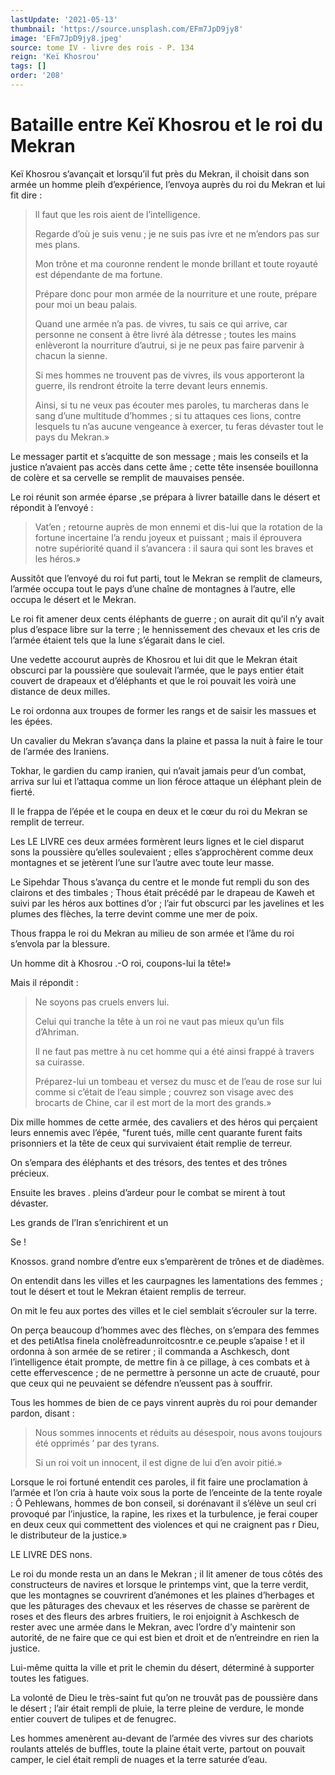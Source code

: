 ```yaml
---
lastUpdate: '2021-05-13'
thumbnail: 'https://source.unsplash.com/EFm7JpD9jy8'
image: 'EFm7JpD9jy8.jpeg'
source: tome IV - livre des rois - P. 134
reign: 'Keï Khosrou'
tags: []
order: '208'
---
```


# Bataille entre Keï Khosrou et le roi du Mekran

Keï Khosrou s’avançait et lorsqu’il fut près du Mekran, il choisit dans son armée un homme pleih d’expérience, l’envoya auprès du roi du Mekran et lui fit dire :

> ll faut que les rois aient de l’intelligence.
>
> Regarde d’où je suis venu ; je ne suis pas ivre et ne m’endors pas sur mes plans.
>
> Mon trône et ma couronne rendent le monde brillant et toute royauté est dépendante de ma fortune.
>
> Prépare donc pour mon armée de la nourriture et une route, prépare pour moi un beau palais.
>
> Quand une armée n’a pas. de vivres, tu sais ce qui arrive, car personne ne consent à être livré àla détresse ; toutes les mains enlèveront la nourriture d’autrui, si je ne peux pas faire parvenir à chacun la sienne.
>
> Si mes hommes ne trouvent pas de vivres, ils vous apporteront la guerre, ils rendront étroite la terre devant leurs ennemis.
>
> Ainsi, si tu ne veux pas écouter mes paroles, tu marcheras dans le sang d’une multitude d’hommes ; si tu attaques ces lions, contre lesquels tu n’as aucune vengeance à exercer, tu feras dévaster tout le pays du Mekran.»

Le messager partit et s’acquitte de son message ; mais les conseils et la justice n’avaient pas accès dans cette âme ; cette tête insensée bouillonna de colère et sa cervelle se remplit de mauvaises pensée.

Le roi réunit son armée éparse ,se prépara à livrer bataille dans le désert et répondit à l’envoyé :

> Vat’en ; retourne auprès de mon ennemi et dis-lui que la rotation de la fortune incertaine l’a rendu joyeux et puissant ; mais il éprouvera notre supériorité quand il s’avancera : il saura qui sont les braves et les héros.»

Aussitôt que l’envoyé du roi fut parti, tout le Mekran se remplit de clameurs, l’armée occupa tout le pays d’une chaîne de montagnes à l’autre, elle occupa le désert et le Mekran.

Le roi fit amener deux cents éléphants de guerre ; on aurait dit qu’il n’y avait plus d’espace libre sur la terre ; le hennissement des chevaux et les cris de l’armée étaient tels que la lune s’égarait dans le ciel.

Une vedette accourut auprès de Khosrou et lui dit que le Mekran était obscurci par la poussière que soulevait l’armée, que le pays entier était couvert de drapeaux et d’éléphants et que le roi pouvait les voirà une distance de deux milles.

Le roi ordonna aux troupes de former les rangs et de saisir les massues et les épées.

Un cavalier du Mekran s’avança dans la plaine et passa la nuit à faire le tour de l’armée des Iraniens.

Tokhar, le gardien du camp iranien, qui n’avait jamais peur d’un combat, arriva sur lui et l’attaqua comme un lion féroce attaque un éléphant plein de fierté.

Il le frappa de l’épée et le coupa en deux et le cœur du roi du Mekran se remplit de terreur.

Les LE LIVRE ces deux armées formèrent leurs lignes et le ciel disparut sons la poussière qu’elles soulevaient ; elles s’approchèrent comme deux montagnes et se jetèrent l’une sur l’autre avec toute leur masse.

Le Sipehdar Thous s’avança du centre et le monde fut rempli du son des clairons et des timbales ; Thous était précédé par le drapeau de Kaweh et suivi par les héros aux bottines d’or ; l’air fut obscurci par les javelines et les plumes des flèches, la terre devint comme une mer de poix.

Thous frappa le roi du Mekran au milieu de son armée et l’âme du roi s’envola par la blessure.

Un homme dit à Khosrou .-O roi, coupons-lui la tête!»

Mais il répondit :

> Ne soyons pas cruels envers lui.
>
> Celui qui tranche la tête à un roi ne vaut pas mieux qu’un fils d’Ahriman.
>
> Il ne faut pas mettre à nu cet homme qui a été ainsi frappé à travers sa cuirasse.
>
> Préparez-lui un tombeau et versez du musc et de l’eau de rose sur lui comme si c’était de l’eau simple ; couvrez son visage avec des brocarts de Chine, car il est mort de la mort des grands.»

Dix mille hommes de cette armée, des cavaliers et des héros qui perçaient leurs ennemis avec l’épée,
"furent tués, mille cent quarante furent faits prisonniers et la tête de ceux qui survivaient était remplie de terreur.

On s’empara des éléphants et des trésors, des tentes et des trônes précieux.

Ensuite les braves . pleins d’ardeur pour le combat se mirent à tout dévaster.

Les grands de l’Iran s’enrichirent et un

Se !

Knossos. grand nombre d’entre eux s’emparèrent de trônes et de diadèmes.

On entendit dans les villes et les caurpagnes les lamentations des femmes ; tout le désert et tout le Mekran étaient remplis de terreur.

On mit le feu aux portes des villes et le ciel semblait s’écrouler sur la terre.

On perça beaucoup d’hommes avec des flèches, on s’empara des femmes et des petiAtlsa finela cnolèfreadunroitcosntr.e ce.peuple s’apaise !
et il ordonna à son armée de se retirer ; il commanda a Aschkesch, dont l’intelligence était prompte, de mettre fin à ce pillage, à ces combats et à cette effervescence ; de ne permettre à personne un acte de cruauté, pour que ceux qui ne peuvaient se défendre n’eussent pas à souffrir.

Tous les hommes de bien de ce pays vinrent auprès du roi pour demander pardon, disant :

> Nous sommes innocents et réduits au désespoir, nous avons toujours été opprimés
’ par des tyrans.
>
> Si un roi voit un innocent, il est digne de lui d’en avoir pitié.»

Lorsque le roi fortuné entendit ces paroles, il fit faire une proclamation à l’armée et l’on cria à haute voix sous la porte de l’enceinte de la tente royale : Ô Pehlewans, hommes de bon conseil, si dorénavant il s’élève un seul cri provoqué par l’injustice, la rapine, les rixes et la turbulence, je ferai couper en deux ceux qui commettent des violences et qui ne craignent pas r Dieu, le distributeur de la justice.»

LE LIVRE DES nons.

Le roi du monde resta un an dans le Mekran ; il lit amener de tous côtés des constructeurs de navires et lorsque le printemps vint, que la terre verdit, que les montagnes se couvrirent d’anémones et les plaines d’herbages et que les pâturages des chevaux et les réserves de chasse se parèrent de roses et des fleurs des arbres fruitiers, le roi enjoignit à Aschkesch de rester avec une armée dans le Mekran, avec l’ordre d’y maintenir son autorité, de ne faire que ce qui est bien et droit et de n’entreindre en rien la justice.

Lui-même quitta la ville et prit le chemin du désert, déterminé à supporter toutes les fatigues.

La volonté de Dieu le très-saint fut qu’on ne trouvât pas de poussière dans le désert ; l’air était rempli de pluie, la terre pleine de verdure, le monde entier couvert de tulipes et de fenugrec.

Les hommes amenèrent au-devant de l’armée des vivres sur des chariots roulants attelés de buffles, toute la plaine était verte, partout on pouvait camper, le ciel était rempli de nuages et la terre saturée d’eau.
